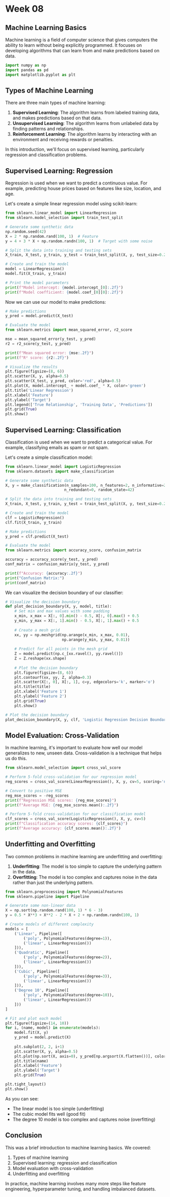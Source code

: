 # Week 08

## Machine Learning Basics

Machine learning is a field of computer science that gives computers the ability to learn without being explicitly programmed. It focuses on developing algorithms that can learn from and make predictions based on data.

```python
import numpy as np
import pandas as pd
import matplotlib.pyplot as plt
```

## Types of Machine Learning

There are three main types of machine learning:

1. **Supervised Learning**: The algorithm learns from labeled training data, and makes predictions based on that data.
2. **Unsupervised Learning**: The algorithm learns from unlabeled data by finding patterns and relationships.
3. **Reinforcement Learning**: The algorithm learns by interacting with an environment and receiving rewards or penalties.

In this introduction, we'll focus on supervised learning, particularly regression and classification problems.

## Supervised Learning: Regression

Regression is used when we want to predict a continuous value. For example, predicting house prices based on features like size, location, and age.

Let's create a simple linear regression model using scikit-learn:

```python
from sklearn.linear_model import LinearRegression
from sklearn.model_selection import train_test_split

# Generate some synthetic data
np.random.seed(42)
X = 2 * np.random.rand(100, 1)  # Feature
y = 4 + 3 * X + np.random.randn(100, 1)  # Target with some noise

# Split the data into training and testing sets
X_train, X_test, y_train, y_test = train_test_split(X, y, test_size=0.2, random_state=42)

# Create and train the model
model = LinearRegression()
model.fit(X_train, y_train)

# Print the model parameters
print(f"Model intercept: {model.intercept_[0]:.2f}")
print(f"Model coefficient: {model.coef_[0][0]:.2f}")
```

Now we can use our model to make predictions:

```python
# Make predictions
y_pred = model.predict(X_test)

# Evaluate the model
from sklearn.metrics import mean_squared_error, r2_score

mse = mean_squared_error(y_test, y_pred)
r2 = r2_score(y_test, y_pred)

print(f"Mean squared error: {mse:.2f}")
print(f"R² score: {r2:.2f}")

# Visualize the results
plt.figure(figsize=(8, 6))
plt.scatter(X, y, alpha=0.5)
plt.scatter(X_test, y_pred, color='red', alpha=0.5)
plt.plot(X, model.intercept_ + model.coef_ * X, color='green')
plt.title('Linear Regression')
plt.xlabel('Feature')
plt.ylabel('Target')
plt.legend(['True Relationship', 'Training Data', 'Predictions'])
plt.grid(True)
plt.show()
```

## Supervised Learning: Classification

Classification is used when we want to predict a categorical value. For example, classifying emails as spam or not spam.

Let's create a simple classification model:

```python
from sklearn.linear_model import LogisticRegression
from sklearn.datasets import make_classification

# Generate some synthetic data
X, y = make_classification(n_samples=100, n_features=2, n_informative=2,
                          n_redundant=0, random_state=42)

# Split the data into training and testing sets
X_train, X_test, y_train, y_test = train_test_split(X, y, test_size=0.2, random_state=42)

# Create and train the model
clf = LogisticRegression()
clf.fit(X_train, y_train)

# Make predictions
y_pred = clf.predict(X_test)

# Evaluate the model
from sklearn.metrics import accuracy_score, confusion_matrix

accuracy = accuracy_score(y_test, y_pred)
conf_matrix = confusion_matrix(y_test, y_pred)

print(f"Accuracy: {accuracy:.2f}")
print("Confusion Matrix:")
print(conf_matrix)
```

We can visualize the decision boundary of our classifier:

```python
# Visualize the decision boundary
def plot_decision_boundary(X, y, model, title):
    # Set min and max values with some padding
    x_min, x_max = X[:, 0].min() - 0.5, X[:, 0].max() + 0.5
    y_min, y_max = X[:, 1].min() - 0.5, X[:, 1].max() + 0.5
    
    # Create a mesh grid
    xx, yy = np.meshgrid(np.arange(x_min, x_max, 0.01),
                         np.arange(y_min, y_max, 0.01))
    
    # Predict for all points in the mesh grid
    Z = model.predict(np.c_[xx.ravel(), yy.ravel()])
    Z = Z.reshape(xx.shape)
    
    # Plot the decision boundary
    plt.figure(figsize=(8, 6))
    plt.contourf(xx, yy, Z, alpha=0.3)
    plt.scatter(X[:, 0], X[:, 1], c=y, edgecolors='k', marker='o')
    plt.title(title)
    plt.xlabel('Feature 1')
    plt.ylabel('Feature 2')
    plt.grid(True)
    plt.show()

# Plot the decision boundary
plot_decision_boundary(X, y, clf, 'Logistic Regression Decision Boundary')
```

## Model Evaluation: Cross-Validation

In machine learning, it's important to evaluate how well our model generalizes to new, unseen data. Cross-validation is a technique that helps us do this.

```python
from sklearn.model_selection import cross_val_score

# Perform 5-fold cross-validation for our regression model
reg_scores = cross_val_score(LinearRegression(), X, y, cv=5, scoring='neg_mean_squared_error')

# Convert to positive MSE
reg_mse_scores = -reg_scores
print(f"Regression MSE scores: {reg_mse_scores}")
print(f"Average MSE: {reg_mse_scores.mean():.2f}")

# Perform 5-fold cross-validation for our classification model
clf_scores = cross_val_score(LogisticRegression(), X, y, cv=5)
print(f"Classification accuracy scores: {clf_scores}")
print(f"Average accuracy: {clf_scores.mean():.2f}")
```

## Underfitting and Overfitting

Two common problems in machine learning are underfitting and overfitting:

1. **Underfitting**: The model is too simple to capture the underlying pattern in the data.
2. **Overfitting**: The model is too complex and captures noise in the data rather than just the underlying pattern.

```python
from sklearn.preprocessing import PolynomialFeatures
from sklearn.pipeline import Pipeline

# Generate some non-linear data
X = np.sort(np.random.rand(100, 1) * 6 - 3)
y = 0.5 * X**3 + X**2 - 2 * X + 2 + np.random.randn(100, 1)

# Create models of different complexity
models = [
    ('Linear', Pipeline([
        ('poly', PolynomialFeatures(degree=1)),
        ('linear', LinearRegression())
    ])),
    ('Quadratic', Pipeline([
        ('poly', PolynomialFeatures(degree=2)),
        ('linear', LinearRegression())
    ])),
    ('Cubic', Pipeline([
        ('poly', PolynomialFeatures(degree=3)),
        ('linear', LinearRegression())
    ])),
    ('Degree 10', Pipeline([
        ('poly', PolynomialFeatures(degree=10)),
        ('linear', LinearRegression())
    ]))
]

# Fit and plot each model
plt.figure(figsize=(14, 10))
for i, (name, model) in enumerate(models):
    model.fit(X, y)
    y_pred = model.predict(X)
    
    plt.subplot(2, 2, i+1)
    plt.scatter(X, y, alpha=0.5)
    plt.plot(np.sort(X, axis=0), y_pred[np.argsort(X.flatten())], color='red')
    plt.title(name)
    plt.xlabel('Feature')
    plt.ylabel('Target')
    plt.grid(True)

plt.tight_layout()
plt.show()
```

As you can see:
- The linear model is too simple (underfitting)
- The cubic model fits well (good fit)
- The degree 10 model is too complex and captures noise (overfitting)

## Conclusion

This was a brief introduction to machine learning basics. We covered:

1. Types of machine learning
2. Supervised learning: regression and classification
3. Model evaluation with cross-validation
4. Underfitting and overfitting

In practice, machine learning involves many more steps like feature engineering, hyperparameter tuning, and handling imbalanced datasets.
